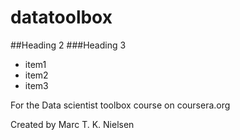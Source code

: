 datatoolbox
===========
##Heading 2
###Heading 3

* item1
* item2
* item3
 


For the Data scientist toolbox course on coursera.org

Created by Marc T. K. Nielsen
